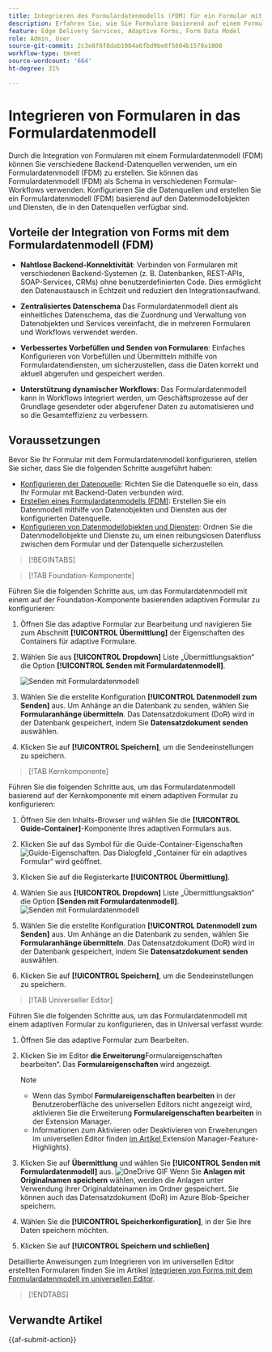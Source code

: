 ```yaml
---
title: Integrieren des Formulardatenmodells (FDM) für ein Formular mit einem adaptiven Formular
description: Erfahren Sie, wie Sie Formulare basierend auf einem Formulardatenmodell (FDM) zu erstellen. Erstellen und bearbeiten Sie Beispieldaten für Datenmodellobjekte im FDM.
feature: Edge Delivery Services, Adaptive Forms, Form Data Model
role: Admin, User
source-git-commit: 2c3e8f6f8dab1004a6fbd9be8f5604b1570a1808
workflow-type: tm+mt
source-wordcount: '664'
ht-degree: 31%

---
```


# Integrieren von Formularen in das Formulardatenmodell

Durch die Integration von Formularen mit einem Formulardatenmodell (FDM) können Sie verschiedene Backend-Datenquellen verwenden, um ein Formulardatenmodell (FDM) zu erstellen. Sie können das Formulardatenmodell (FDM) als Schema in verschiedenen Formular-Workflows verwenden. Konfigurieren Sie die Datenquellen und erstellen Sie ein Formulardatenmodell (FDM) basierend auf den Datenmodellobjekten und Diensten, die in den Datenquellen verfügbar sind. 

## Vorteile der Integration von Forms mit dem Formulardatenmodell (FDM)

* **Nahtlose Backend-Konnektivität**: Verbinden von Formularen mit verschiedenen Backend-Systemen (z. B. Datenbanken, REST-APIs, SOAP-Services, CRMs) ohne benutzerdefinierten Code. Dies ermöglicht den Datenaustausch in Echtzeit und reduziert den Integrationsaufwand.
* **Zentralisiertes Datenschema** Das Formulardatenmodell dient als einheitliches Datenschema, das die Zuordnung und Verwaltung von Datenobjekten und Services vereinfacht, die in mehreren Formularen und Workflows verwendet werden.

* **Verbessertes Vorbefüllen und Senden von Formularen**: Einfaches Konfigurieren von Vorbefüllen und Übermitteln mithilfe von Formulardatendiensten, um sicherzustellen, dass die Daten korrekt und aktuell abgerufen und gespeichert werden.

* **Unterstützung dynamischer Workflows**: Das Formulardatenmodell kann in Workflows integriert werden, um Geschäftsprozesse auf der Grundlage gesendeter oder abgerufener Daten zu automatisieren und so die Gesamteffizienz zu verbessern.

## Voraussetzungen

Bevor Sie Ihr Formular mit dem Formulardatenmodell konfigurieren, stellen Sie sicher, dass Sie die folgenden Schritte ausgeführt haben:

* [Konfigurieren der Datenquelle](/help/forms/configure-data-sources.md): Richten Sie die Datenquelle so ein, dass Ihr Formular mit Backend-Daten verbunden wird.
* [Erstellen eines Formulardatenmodells (FDM)](/help/forms/create-form-data-models.md): Erstellen Sie ein Datenmodell mithilfe von Datenobjekten und Diensten aus der konfigurierten Datenquelle.
* [Konfigurieren von Datenmodellobjekten und Diensten](/help/forms/work-with-form-data-model.md): Ordnen Sie die Datenmodellobjekte und Dienste zu, um einen reibungslosen Datenfluss zwischen dem Formular und der Datenquelle sicherzustellen.

>[!BEGINTABS]

>[!TAB Foundation-Komponente]

Führen Sie die folgenden Schritte aus, um das Formulardatenmodell mit einem auf der Foundation-Komponente basierenden adaptiven Formular zu konfigurieren:

1. Öffnen Sie das adaptive Formular zur Bearbeitung und navigieren Sie zum Abschnitt **[!UICONTROL Übermittlung]** der Eigenschaften des Containers für adaptive Formulare.
1. Wählen Sie aus **[!UICONTROL Dropdown]** Liste „Übermittlungsaktion“ die Option **[!UICONTROL Senden mit Formulardatenmodell]**.

   ![Senden mit Formulardatenmodell](/help/forms/assets/submit-uisng-fdm-fc.png)

1. Wählen Sie die erstellte Konfiguration **[!UICONTROL Datenmodell zum Senden]** aus.
Um Anhänge an die Datenbank zu senden, wählen Sie **Formularanhänge übermitteln**. Das Datensatzdokument (DoR) wird in der Datenbank gespeichert, indem Sie **Datensatzdokument senden** auswählen.
1. Klicken Sie auf **[!UICONTROL Speichern]**, um die Sendeeinstellungen zu speichern.

>[!TAB Kernkomponente]

Führen Sie die folgenden Schritte aus, um das Formulardatenmodell basierend auf der Kernkomponente mit einem adaptiven Formular zu konfigurieren:

1. Öffnen Sie den Inhalts-Browser und wählen Sie die **[!UICONTROL Guide-Container]**-Komponente Ihres adaptiven Formulars aus.
1. Klicken Sie auf das Symbol für die Guide-Container-Eigenschaften ![Guide-Eigenschaften](/help/forms/assets/configure-icon.svg). Das Dialogfeld „Container für ein adaptives Formular“ wird geöffnet.
1. Klicken Sie auf die Registerkarte **[!UICONTROL Übermittlung]**.
1. Wählen Sie aus **[!UICONTROL Dropdown]** Liste „Übermittlungsaktion“ die Option **[Senden mit Formulardatenmodell]**.
   ![Senden mit Formulardatenmodell](/help/forms/assets/submit-uisng-fdm-cc.png)

1. Wählen Sie die erstellte Konfiguration **[!UICONTROL Datenmodell zum Senden]** aus.
Um Anhänge an die Datenbank zu senden, wählen Sie **Formularanhänge übermitteln**. Das Datensatzdokument (DoR) wird in der Datenbank gespeichert, indem Sie **Datensatzdokument senden** auswählen.
1. Klicken Sie auf **[!UICONTROL Speichern]**, um die Sendeeinstellungen zu speichern.

>[!TAB Universeller Editor]

Führen Sie die folgenden Schritte aus, um das Formulardatenmodell mit einem adaptiven Formular zu konfigurieren, das in Universal verfasst wurde:

1. Öffnen Sie das adaptive Formular zum Bearbeiten.
1. Klicken Sie im Editor **die Erweiterung**&#x200B;Formulareigenschaften bearbeiten“.
Das **Formulareigenschaften** wird angezeigt.

   >[!NOTE]
   >
   > * Wenn das Symbol **Formulareigenschaften bearbeiten** in der Benutzeroberfläche des universellen Editors nicht angezeigt wird, aktivieren Sie die Erweiterung **Formulareigenschaften bearbeiten** in der Extension Manager.
   > * Informationen zum Aktivieren oder Deaktivieren von Erweiterungen im universellen Editor finden [ im Artikel ](https://developer.adobe.com/uix/docs/extension-manager/feature-highlights/#enablingdisabling-extensions)Extension Manager-Feature-Highlights&rbrace;.
1. Klicken Sie auf **Übermittlung** und wählen Sie **[!UICONTROL Senden mit Formulardatenmodell]** aus.
   ![OneDrive GIF](/help/forms/assets/submit-uisng-fdm-ue.png)
Wenn Sie **Anlagen mit Originalnamen speichern** wählen, werden die Anlagen unter Verwendung ihrer Originaldateinamen im Ordner gespeichert. Sie können auch das Datensatzdokument (DoR) im Azure Blob-Speicher speichern.
1. Wählen Sie die **[!UICONTROL Speicherkonfiguration]**, in der Sie Ihre Daten speichern möchten.
1. Klicken Sie auf **[!UICONTROL Speichern und schließen]**

Detaillierte Anweisungen zum Integrieren von im universellen Editor erstellten Formularen finden Sie im Artikel [Integrieren von Forms mit dem Formulardatenmodell im universellen Editor](/help/edge/docs/forms/universal-editor/integrate-forms-with-data-source.md).

>[!ENDTABS]

## Verwandte Artikel

{{af-submit-action}}
